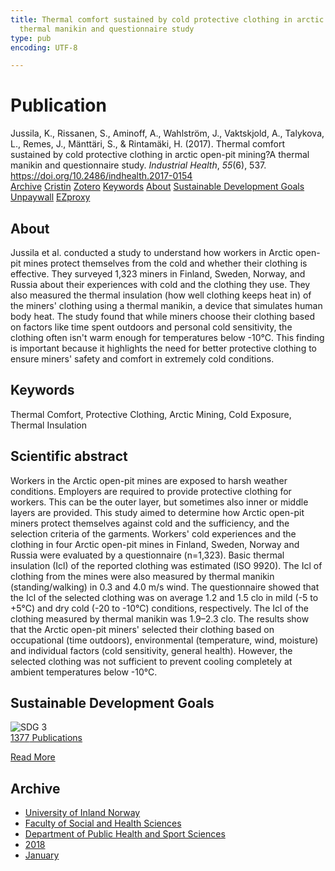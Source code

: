 ```yaml
---
title: Thermal comfort sustained by cold protective clothing in arctic open-pit mining?A
  thermal manikin and questionnaire study
type: pub
encoding: UTF-8

---
```

<h1>Publication</h1>
<article id="csl-bib-container-JAJ9G4R9" class="csl-bib-container">
  <div class="csl-bib-body"> <div class="csl-entry">Jussila, K., Rissanen, S., Aminoff, A., Wahlström, J., Vaktskjold, A., Talykova, L., Remes, J., Mänttäri, S., &#38; Rintamäki, H. (2017). Thermal comfort sustained by cold protective clothing in arctic open-pit mining?A thermal manikin and questionnaire study. <i>Industrial Health</i>, <i>55</i>(6), 537. <a href="https://doi.org/10.2486/indhealth.2017-0154">https://doi.org/10.2486/indhealth.2017-0154</a></div> </div>
  <div class="csl-bib-buttons">
    <a href="#taxonomy-article-JAJ9G4R9" alt="archive" class="csl-bib-button">Archive</a>
    <a href="https://app.cristin.no/results/show.jsf?id=1556201" alt="Cristin" class="csl-bib-button">Cristin</a>
    <a href="http://zotero.org/groups/5881554/items/JAJ9G4R9" alt="Zotero" class="csl-bib-button">Zotero</a>
    <a href="#keywords-article-JAJ9G4R9" alt="keywords" class="csl-bib-button">Keywords</a>
    <a href="#about-article-JAJ9G4R9" alt="about_pub" class="csl-bib-button">About</a>
    <a href="#sdg-article-JAJ9G4R9" alt="sdg" class="csl-bib-button">Sustainable Development Goals</a>
    <a href="https://www.jstage.jst.go.jp/article/indhealth/55/6/55_2017-0154/_pdf" alt="Unpaywall" class="csl-bib-button">Unpaywall</a>
    <a href="https://www.jstage.jst.go.jp/article/indhealth/55/6/55_2017-0154/_pdf" alt="EZproxy" class="csl-bib-button">EZproxy</a>
  </div>
  <div id="csl-bib-meta-container-JAJ9G4R9"></div>
</article>
<div id="csl-bib-meta-JAJ9G4R9" class="csl-bib-meta">
  <article id="about-article-JAJ9G4R9" class="about_pub-article">
    <h1>About</h1>
    Jussila et al. conducted a study to understand how workers in Arctic open-pit mines protect themselves from the cold and whether their clothing is effective. They surveyed 1,323 miners in Finland, Sweden, Norway, and Russia about their experiences with cold and the clothing they use. They also measured the thermal insulation (how well clothing keeps heat in) of the miners' clothing using a thermal manikin, a device that simulates human body heat. The study found that while miners choose their clothing based on factors like time spent outdoors and personal cold sensitivity, the clothing often isn't warm enough for temperatures below -10°C. This finding is important because it highlights the need for better protective clothing to ensure miners' safety and comfort in extremely cold conditions.
  </article>
  <article id="keywords-article-JAJ9G4R9" class="keywords-article">
    <h1>Keywords</h1>
    Thermal Comfort, Protective Clothing, Arctic Mining, Cold Exposure, Thermal Insulation
  </article>
  <article id="abstract-article-JAJ9G4R9" class="abstract-article">
    <h1>Scientific abstract</h1>
    Workers in the Arctic open-pit mines are exposed to harsh weather conditions. Employers are required to provide protective clothing for workers. This can be the outer layer, but sometimes also inner or middle layers are provided. This study aimed to determine how Arctic open-pit miners protect themselves against cold and the sufficiency, and the selection criteria of the garments. Workers' cold experiences and the clothing in four Arctic open-pit mines in Finland, Sweden, Norway and Russia were evaluated by a questionnaire (n=1,323). Basic thermal insulation (Icl) of the reported clothing was estimated (ISO 9920). The Icl of clothing from the mines were also measured by thermal manikin (standing/walking) in 0.3 and 4.0 m/s wind. The questionnaire showed that the Icl of the selected clothing was on average 1.2 and 1.5 clo in mild (-5 to +5°C) and dry cold (-20 to -10°C) conditions, respectively. The Icl of the clothing measured by thermal manikin was 1.9–2.3 clo. The results show that the Arctic open-pit miners' selected their clothing based on occupational (time outdoors), environmental (temperature, wind, moisture) and individual factors (cold sensitivity, general health). However, the selected clothing was not sufficient to prevent cooling completely at ambient temperatures below -10°C.
  </article>
  <article id="sdg-article-JAJ9G4R9" class="sdg-article">
    <h1>Sustainable Development Goals</h1>
    <div class="sdg-container"><div id="sdg3" class="sdg">
        <img src="{{< params subfolder >}}images/sdg/sdg03_en.png" class="image" alt="SDG 3">
        <div class="sdg-overlay">
          <a href="{{< params subfolder >}}en/archive/?sdg=3#archive" class="sdg-publication-count"><span>1377</span> Publications</a>
          <p><a href="https://sdgs.un.org/goals/goal3" class="sdg-read-more">Read More</a></p>
        </div>
      </div></div>
  </article>
  <article id="taxonomy-article-JAJ9G4R9" class="taxonomy-article">
    <h1>Archive</h1>
    <ul>
      <li><a href="{{< params subfolder >}}en/archive/?key=3DCRN523">University of Inland Norway</a></li>
      <li><a href="{{< params subfolder >}}en/archive/?key=IDKFS3MX">Faculty of Social and Health Sciences</a></li>
      <li><a href="{{< params subfolder >}}en/archive/?key=FJXE3Z8X">Department of Public Health and Sport Sciences</a></li>
      <li><a href="{{< params subfolder >}}en/archive/?key=H5P87HVL">2018</a></li>
      <li><a href="{{< params subfolder >}}en/archive/?key=S2RACPMQ">January</a></li>
    </ul>
  </article>
</div>
